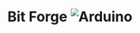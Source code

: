 # Bit Forge ![Arduino](https://img.shields.io/badge/-Arduino-00979D?style=flat&logo=Arduino&logoColor=white)
